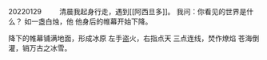 20220129
　　
清晨我起身行走，遇到[[阿西旦多]]。
我问：你看见的世界是什么？
如一盏白烛，他
他身后的帷幕开始下降。

降下的帷幕铺满地面，形成冰原
左手盗火，右指点天
三点连线，焚作燎焰
苍海倒灌，销万古之冰雪。